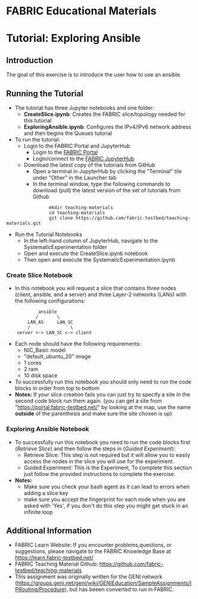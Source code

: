 # FABRIC Educational Materials
# Tutorial: Exploring Ansible
## Introduction
  The goal of this exercise is to introduce the user how to use an ansible.

## Running the Tutorial
- The tutorial has three Jupyter notebooks and one folder:
    - **CreateSlice.ipynb**: Creates the FABRIC slice/topology needed for this tutorial
    - **ExploringAnsible.ipynb**: Configures the IPv4/IPv6 network address and then begins the Queues tutorial
- To run the tutorial:
   - Login to the FABRIC Portal and JupyterHub
    	- Login to the [FABRIC Portal](https://portal.fabric-testbed.net/)
    	- Login/connect to the [FABRIC JupyterHub](https://learn.fabric-testbed.net/knowledge-base/creating-your-first-experiment-in-jupyter-hub/)
   - Download the latest copy of the tutorials from GitHub
    	- Open a terminal in JupyterHub by clicking the "Terminal" tile under "Other" in the Launcher tab
    	- In the terminal window, type the following commands to download (pull) the latest version of the set of tutorials from Github
```
        	    mkdir teaching-materials
        	    cd teaching-materials
        	    git clone https://github.com/fabric-testbed/teaching-materials.git
```
   - Run the Tutorial Notebooks
    	- In the left-hand column of JupyterHub, navigate to the SystematicExperimentation folder
    	- Open and execute the CreateSlice.ipynb notebook
        - Then open and execute the SystematicExperimentation.ipynb

### Create Slice Notebook
- In this notebook you will request a slice that contains three nodes (client, ansible, and a server) and three Layer-2 networks (LANs) with the following configurations:
```
            ansible
           /       \
     	LAN_AS     LAN_SC
    	/              	\
  	server <-> LAN_SC <-> client
```
- Each node should have the following requirements:
	- NIC_Basic model
	- "default_ubuntu_20" image
	- 1 cores
	- 2 ram
	- 10 disk space
 - To successfully run this notebook you should only need to run the code blocks in order from top to bottom
 - **Notes:** If your slice creation fails you can just try to specify a site in the second code block run them again. (you can get a site from "https://portal.fabric-testbed.net/" by looking at the map, use the name **outside** of the parenthesis and make sure the site chosen is up)

### Exploring Ansible Notebook
- To successfully run this notebook you need to run the code blocks first (*Retrieve Slice*) and then follow the steps in (*Guided Experiment*):
    - Retrieve Slice: This step is not required but it will allow you to easily access the nodes in the slice you will use for the experiment.
	- Guided Experiment: This is the Experiment, To complete this section just follow the provided instructions to complete the exercise.
- **Notes:**
	- Make sure you check your bash agent as it can lead to errors when adding a slice key
	- make sure you accept the fingerprint for each node when you are asked with 'Yes', if you don't do this step you might get stuck in an infinite loop

## Additional Information
- FABRIC Learn Website: If you encounter problems,questions, or suggestions, please navigate to the FABRIC Knowledge Base at https://learn.fabric-testbed.net/
- FABRIC Teaching Material Github: <https://github.com/fabric-testbed/teaching-materials>
- This assignment was originally written for the GENI network (<https://groups.geni.net/geni/wiki/GENIEducation/SampleAssignments/IPRouting/Procedure>), but has beeen converted to run in FABRIC.
